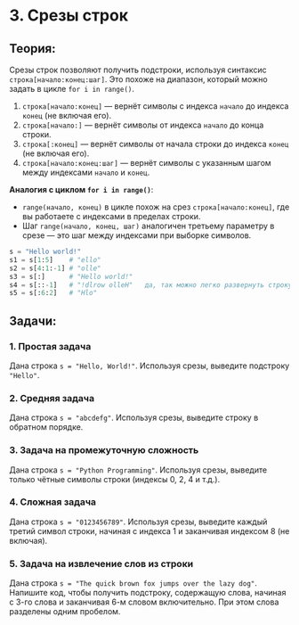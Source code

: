 # 3. Срезы строк
## Теория:

Срезы строк позволяют получить подстроки, используя синтаксис `строка[начало:конец:шаг]`. Это похоже на диапазон, который можно задать в цикле `for i in range()`. 

1. `строка[начало:конец]` — вернёт символы с индекса `начало` до индекса `конец` (не включая его).
2. `строка[начало:]` — вернёт символы от индекса `начало` до конца строки.
3. `строка[:конец]` — вернёт символы от начала строки до индекса `конец` (не включая его).
4. `строка[начало:конец:шаг]` — вернёт символы с указанным шагом между индексами `начало` и `конец`.

**Аналогия с циклом `for i in range()`**:
- `range(начало, конец)` в цикле похож на срез `строка[начало:конец]`, где вы работаете с индексами в пределах строки.
- Шаг `range(начало, конец, шаг)` аналогичен третьему параметру в срезе — это шаг между индексами при выборке символов.
```python
s = "Hello world!"
s1 = s[1:5]    # "ello"
s2 = s[4:1:-1] # "olle"
s3 = s[:]      # "Hello world!"
s4 = s[::-1]   # "!dlrow olleH"   да, так можно легко развернуть строку
s5 = s[:6:2]   # "Hlo"
```

## Задачи:

### 1. Простая задача
   Дана строка `s = "Hello, World!"`. Используя срезы, выведите подстроку `"Hello"`.

### 2. Средняя задача
   Дана строка `s = "abcdefg"`. Используя срезы, выведите строку в обратном порядке.

### 3. Задача на промежуточную сложность
   Дана строка `s = "Python Programming"`. Используя срезы, выведите только чётные символы строки (индексы 0, 2, 4 и т.д.).

### 4. Сложная задача
   Дана строка `s = "0123456789"`. Используя срезы, выведите каждый третий символ строки, начиная с индекса 1 и заканчивая индексом 8 (не включая).

### 5. Задача на извлечение слов из строки 
Дана строка `s = "The quick brown fox jumps over the lazy dog"`. Напишите код, чтобы получить подстроку, содержащую слова, начиная с 3-го слова и заканчивая 6-м словом включительно. При этом слова разделены одним пробелом.
